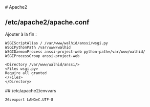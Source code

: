 # Apache2

## /etc/apache2/apache.conf

Ajouter à la fin :

```
WSGIScriptAlias / /var/www/walhid/anssi/wsgi.py
WSGIPythonPath /var/www/walhid
WSGIDaemonProcess anssi-project-web python-path=/var/www/walhid/
WSGIProcessGroup anssi-project-web

<Directory /var/www/walhid/anssi/>
<Files wsgi.py>
Require all granted
</Files>
</Directory>

```  

## /etc/apache2/envvars

```
26:export LANG=C.UTF-8
```  
